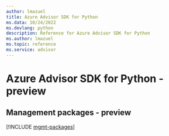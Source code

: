 ```yaml
---
author: lmazuel
title: Azure Advisor SDK for Python
ms.data: 10/24/2022
ms.devlang: python
description: Reference for Azure Advisor SDK for Python
ms.author: lmazuel
ms.topic: reference
ms.service: advisor
---
```

# Azure Advisor SDK for Python - preview

## Management packages - preview
[!INCLUDE [mgmt-packages](advisor-mgmt-index.md)]